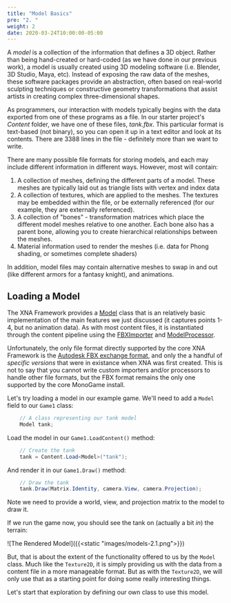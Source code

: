 ```yaml
---
title: "Model Basics"
pre: "2. "
weight: 2
date: 2020-03-24T10:00:00-05:00
---
```


A _model_ is a collection of the information that defines a 3D object. Rather than being hand-created or hard-coded (as we have done in our previous work), a model is usually created using 3D modeling software (i.e. Blender, 3D Studio, Maya, etc).  Instead of exposing the raw data of the meshes, these software packages provide an abstraction, often based on real-world sculpting techniques or constructive geometry transformations that assist artists in creating complex three-dimensional shapes.

As programmers, our interaction with models typically begins with the data exported from one of these programs as a file.  In our starter project's _Content_ folder, we have one of these files, _tank.fbx_.  This particular format is text-based (not binary), so you can open it up in a text editor and look at its contents.  There are 3388 lines in the file - definitely more than we want to write.

There are many possible file formats for storing models, and each may include different information in different ways.  However, most will contain:

1. A collection of meshes, defining the different parts of a model.  These meshes are typically laid out as triangle lists with vertex and index data
2. A collection of textures, which are applied to the meshes.  The textures may be embedded within the file, or be externally referenced (for our example, they are externally referenced).
3. A collection of "bones" - transformation matrices which place the different model meshes relative to one another.  Each bone also has a parent bone, allowing you to create hierarchical relationships between the meshes.
4. Material information used to render the meshes (i.e. data for Phong shading, or sometimes complete shaders)

In addition, model files may contain alternative meshes to swap in and out (like different armors for a fantasy knight), and animations.

## Loading a Model

The XNA Framework provides a [Model](https://www.monogame.net/documentation/?page=T_Microsoft_Xna_Framework_Graphics_Model) class that is an relatively basic implementation of the main features we just discussed (it captures points 1-4, but no animation data).  As with most content files, it is instantiated through the content pipeline using the [FBXImporter](https://www.monogame.net/docs/html/T_Microsoft_Xna_Framework_Content_Pipeline_FbxImporter.html) and [ModelProcessor](https://www.monogame.net/docs/html/T_Microsoft_Xna_Framework_Content_Pipeline_Processors_ModelProcessor.html).  

Unfortunately, the only file format directly supported by the core XNA Framework is the [Autodesk FBX exchange format](https://www.autodesk.com/products/fbx/overview), and only the a handful of _specific versions_ that were in existance when XNA was first created.  This is not to say that you cannot write custom importers and/or processors to handle other file formats, but the FBX format remains the only one supported by the core MonoGame install.

Let's try loading a model in our example game.  We'll need to add a `Model` field to our `Game1` class:

```csharp
    // A class representing our tank model
    Model tank;
```

Load the model in our `Game1.LoadContent()` method:

```csharp 
    // Create the tank
    tank = Content.Load<Model>("tank");
```

And render it in our `Game1.Draw()` method:

```csharp
    // Draw the tank
    tank.Draw(Matrix.Identity, camera.View, camera.Projection);
```

Note we need to provide a world, view, and projection matrix to the model to draw it.

If we run the game now, you should see the tank on (actually a bit _in_) the terrain:

![The Rendered Model]({{<static "images/models-2.1.png">}})

But, that is about the extent of the functionality offered to us by the `Model` class.  Much like the `Texture2D`, it is simply providing us with the data from a content file in a more manageable format.  But as with the `Texture2D`, we will only use that as a starting point for doing some really interesting things.  

Let's start that exploration by defining our own class to use this model.